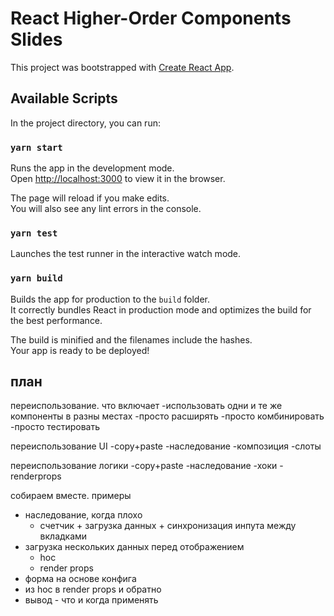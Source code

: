 # React Higher-Order Components Slides

This project was bootstrapped with [Create React App](https://github.com/facebookincubator/create-react-app).

## Available Scripts

In the project directory, you can run:

### `yarn start`

Runs the app in the development mode.<br>
Open [http://localhost:3000](http://localhost:3000) to view it in the browser.

The page will reload if you make edits.<br>
You will also see any lint errors in the console.

### `yarn test`

Launches the test runner in the interactive watch mode.<br>

### `yarn build`

Builds the app for production to the `build` folder.<br>
It correctly bundles React in production mode and optimizes the build for the best performance.

The build is minified and the filenames include the hashes.<br>
Your app is ready to be deployed!

## план

переиспользование. что включает
-использовать одни и те же компоненты в разны местах
-просто расширять
-просто комбинировать
-просто тестировать

переиспользование UI
-copy+paste
-наследование
-композиция
-слоты

переиспользование логики
-copy+paste
-наследование
-хоки
-renderprops

собираем вместе. примеры

- наследование, когда плохо
  - счетчик + загрузка данных + синхронизация инпута между вкладками
- загрузка нескольких данных перед отображением
  - hoc
  - render props
- форма на основе конфига
- из hoc в render props и обратно
- вывод - что и когда применять

